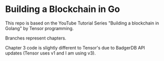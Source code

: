# Building a Blockchain in Go

This repo is based on the YouTube Tutorial Series "Building a blockchain in Golang" by Tensor programming.

Branches represent chapters.

Chapter 3 code is slightly different to Tensor's due to BadgerDB API updates (Tensor uses v1 and I am using v3).


